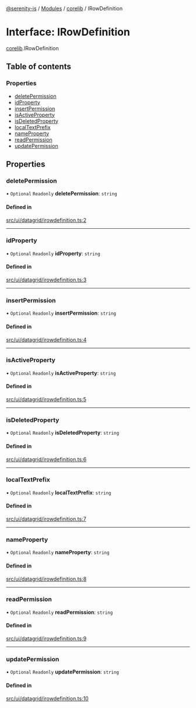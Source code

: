 [@serenity-is](../README.md) / [Modules](../modules.md) / [corelib](../modules/corelib.md) / IRowDefinition

# Interface: IRowDefinition

[corelib](../modules/corelib.md).IRowDefinition

## Table of contents

### Properties

- [deletePermission](corelib.IRowDefinition.md#deletepermission)
- [idProperty](corelib.IRowDefinition.md#idproperty)
- [insertPermission](corelib.IRowDefinition.md#insertpermission)
- [isActiveProperty](corelib.IRowDefinition.md#isactiveproperty)
- [isDeletedProperty](corelib.IRowDefinition.md#isdeletedproperty)
- [localTextPrefix](corelib.IRowDefinition.md#localtextprefix)
- [nameProperty](corelib.IRowDefinition.md#nameproperty)
- [readPermission](corelib.IRowDefinition.md#readpermission)
- [updatePermission](corelib.IRowDefinition.md#updatepermission)

## Properties

### deletePermission

• `Optional` `Readonly` **deletePermission**: `string`

#### Defined in

[src/ui/datagrid/irowdefinition.ts:2](https://github.com/serenity-is/serenity/blob/master/packages/corelib/src/ui/datagrid/irowdefinition.ts#L2)

___

### idProperty

• `Optional` `Readonly` **idProperty**: `string`

#### Defined in

[src/ui/datagrid/irowdefinition.ts:3](https://github.com/serenity-is/serenity/blob/master/packages/corelib/src/ui/datagrid/irowdefinition.ts#L3)

___

### insertPermission

• `Optional` `Readonly` **insertPermission**: `string`

#### Defined in

[src/ui/datagrid/irowdefinition.ts:4](https://github.com/serenity-is/serenity/blob/master/packages/corelib/src/ui/datagrid/irowdefinition.ts#L4)

___

### isActiveProperty

• `Optional` `Readonly` **isActiveProperty**: `string`

#### Defined in

[src/ui/datagrid/irowdefinition.ts:5](https://github.com/serenity-is/serenity/blob/master/packages/corelib/src/ui/datagrid/irowdefinition.ts#L5)

___

### isDeletedProperty

• `Optional` `Readonly` **isDeletedProperty**: `string`

#### Defined in

[src/ui/datagrid/irowdefinition.ts:6](https://github.com/serenity-is/serenity/blob/master/packages/corelib/src/ui/datagrid/irowdefinition.ts#L6)

___

### localTextPrefix

• `Optional` `Readonly` **localTextPrefix**: `string`

#### Defined in

[src/ui/datagrid/irowdefinition.ts:7](https://github.com/serenity-is/serenity/blob/master/packages/corelib/src/ui/datagrid/irowdefinition.ts#L7)

___

### nameProperty

• `Optional` `Readonly` **nameProperty**: `string`

#### Defined in

[src/ui/datagrid/irowdefinition.ts:8](https://github.com/serenity-is/serenity/blob/master/packages/corelib/src/ui/datagrid/irowdefinition.ts#L8)

___

### readPermission

• `Optional` `Readonly` **readPermission**: `string`

#### Defined in

[src/ui/datagrid/irowdefinition.ts:9](https://github.com/serenity-is/serenity/blob/master/packages/corelib/src/ui/datagrid/irowdefinition.ts#L9)

___

### updatePermission

• `Optional` `Readonly` **updatePermission**: `string`

#### Defined in

[src/ui/datagrid/irowdefinition.ts:10](https://github.com/serenity-is/serenity/blob/master/packages/corelib/src/ui/datagrid/irowdefinition.ts#L10)
